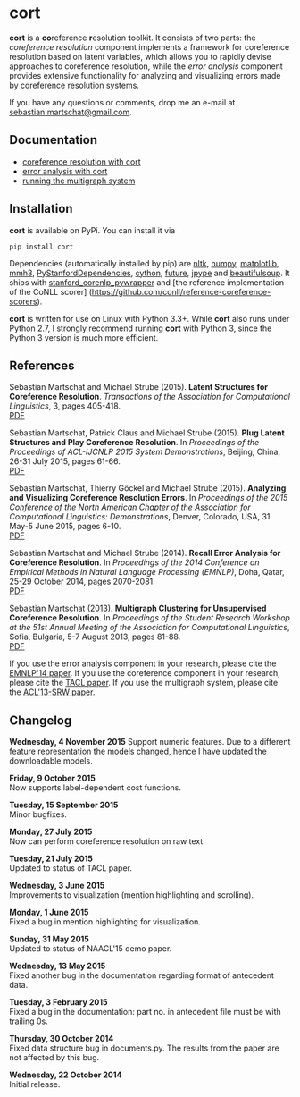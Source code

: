 # cort

__cort__ is a <b>co</b>reference <b>r</b>esolution <b>t</b>oolkit. It consists
of two parts: the *coreference resolution* component implements a framework for 
coreference resolution based on latent variables, which allows you to rapidly 
devise approaches to coreference resolution, while the *error analysis* component 
provides extensive functionality for analyzing and visualizing errors made by 
coreference resolution systems.

If you have any questions or comments, drop me an e-mail at 
[sebastian.martschat@gmail.com](mailto:sebastian.martschat@gmail.com).

## Documentation

* <a href="COREFERENCE.md">coreference resolution with cort</a>
* <a href="ANALYSIS.md">error analysis with cort</a>
* <a href="MULTIGRAPH.md">running the multigraph system</a>

## Installation

__cort__ is available on PyPi. You can install it via

```
pip install cort
```
Dependencies (automatically installed by pip) are 
[nltk](http://www.nltk.org/), [numpy](http://www.numpy.org/), 
[matplotlib](http://matplotlib.org), 
[mmh3](https://pypi.python.org/pypi/mmh3),
[PyStanfordDependencies](https://github.com/dmcc/PyStanfordDependencies),
[cython](http://cython.org/),
[future](https://pypi.python.org/pypi/future),
[jpype](https://pypi.python.org/pypi/jpype1) and
[beautifulsoup](https://pypi.python.org/pypi/beautifulsoup4). It ships with 
[stanford_corenlp_pywrapper](https://github.com/brendano/stanford_corenlp_pywrapper)
and [the reference implementation of the CoNLL scorer]
(https://github.com/conll/reference-coreference-scorers).

__cort__ is written for use on Linux with Python 3.3+. While __cort__ also runs under 
Python 2.7, I strongly recommend running __cort__ with Python 3, since the Python 3 
version is much more efficient.

## References

Sebastian Martschat and Michael Strube (2015). **Latent Structures for 
Coreference Resolution**. *Transactions of the Association for 
Computational Linguistics*, 3, pages 405-418.  
[PDF](http://www.aclweb.org/anthology/Q/Q15/Q15-1029.pdf)

Sebastian Martschat, Patrick Claus and Michael Strube (2015). **Plug Latent 
Structures and Play Coreference Resolution**. In *Proceedings of 
the Proceedings of ACL-IJCNLP 2015 System Demonstrations*, Beijing, China, 
26-31 July 2015, pages 61-66.  
[PDF](http://www.aclweb.org/anthology/P/P15/P15-4011.pdf)

Sebastian Martschat, Thierry Göckel and Michael Strube (2015). **Analyzing and 
Visualizing Coreference Resolution Errors**. In *Proceedings of the 2015 
Conference of the North American Chapter of the Association for Computational 
Linguistics: Demonstrations*, Denver, Colorado, USA, 31 May-5 June 2015,
pages 6-10.  
[PDF](https://aclweb.org/anthology/N/N15/N15-3002.pdf)

Sebastian Martschat and Michael Strube (2014). **Recall Error Analysis for 
Coreference Resolution**. In *Proceedings of the 2014 Conference on Empirical 
Methods in Natural Language Processing (EMNLP)*, Doha, Qatar, 25-29 October 
2014, pages 2070-2081.  
[PDF](http://aclweb.org/anthology/D/D14/D14-1221.pdf)

Sebastian Martschat (2013). **Multigraph Clustering for Unsupervised 
Coreference Resolution**. In *Proceedings of the Student Research Workshop 
at the 51st Annual Meeting of the Association for Computational Linguistics*, 
Sofia, Bulgaria, 5-7 August 2013, pages 81-88.  
[PDF](http://aclweb.org/anthology/P/P13/P13-3012.pdf)

If you use the error analysis component in your research, please cite the
[EMNLP'14 paper](http://aclweb.org/anthology/D/D14/D14-1221.pdf). If you use 
the coreference component in your research, please cite the 
[TACL paper](http://www.aclweb.org/anthology/Q/Q15/Q15-1029.pdf). If you use 
the multigraph system, please cite the 
[ACL'13-SRW paper](http://aclweb.org/anthology/P/P13/P13-3012.pdf).

## Changelog

__Wednesday, 4 November 2015__
Support numeric features. Due to a different feature representation the models changed,
hence I have updated the downloadable models.

__Friday, 9 October 2015__   
Now supports label-dependent cost functions.

__Tuesday, 15 September 2015__   
Minor bugfixes.

__Monday, 27 July 2015__   
Now can perform coreference resolution on raw text. 

__Tuesday, 21 July 2015__   
Updated to status of TACL paper.

__Wednesday, 3 June 2015__  
Improvements to visualization (mention highlighting and scrolling).

__Monday, 1 June 2015__  
Fixed a bug in mention highlighting for visualization.

__Sunday, 31 May 2015__  
Updated to status of NAACL'15 demo paper.

__Wednesday, 13 May 2015__  
Fixed another bug in the documentation regarding format of antecedent data.

__Tuesday, 3 February 2015__  
Fixed a bug in the documentation: part no. in antecedent file must be with trailing 0s.

__Thursday, 30 October 2014__  
Fixed data structure bug in documents.py. The results from the paper are not affected by this bug.

__Wednesday, 22 October 2014__  
Initial release.
